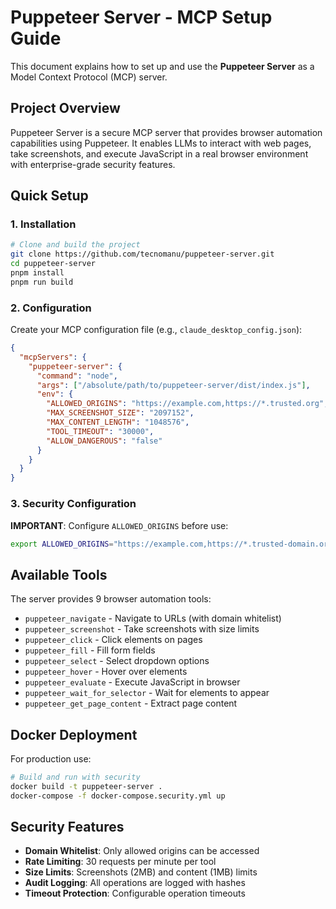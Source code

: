 # Puppeteer Server - MCP Setup Guide

This document explains how to set up and use the **Puppeteer Server** as a Model Context Protocol (MCP) server.

## Project Overview

Puppeteer Server is a secure MCP server that provides browser automation capabilities using Puppeteer. It enables LLMs to interact with web pages, take screenshots, and execute JavaScript in a real browser environment with enterprise-grade security features.

## Quick Setup

### 1. Installation

```bash
# Clone and build the project
git clone https://github.com/tecnomanu/puppeteer-server.git
cd puppeteer-server
pnpm install
pnpm run build
```

### 2. Configuration

Create your MCP configuration file (e.g., `claude_desktop_config.json`):

```json
{
  "mcpServers": {
    "puppeteer-server": {
      "command": "node",
      "args": ["/absolute/path/to/puppeteer-server/dist/index.js"],
      "env": {
        "ALLOWED_ORIGINS": "https://example.com,https://*.trusted.org",
        "MAX_SCREENSHOT_SIZE": "2097152",
        "MAX_CONTENT_LENGTH": "1048576",
        "TOOL_TIMEOUT": "30000",
        "ALLOW_DANGEROUS": "false"
      }
    }
  }
}
```

### 3. Security Configuration

**IMPORTANT**: Configure `ALLOWED_ORIGINS` before use:

```bash
export ALLOWED_ORIGINS="https://example.com,https://*.trusted-domain.org"
```

## Available Tools

The server provides 9 browser automation tools:

- `puppeteer_navigate` - Navigate to URLs (with domain whitelist)
- `puppeteer_screenshot` - Take screenshots with size limits
- `puppeteer_click` - Click elements on pages
- `puppeteer_fill` - Fill form fields
- `puppeteer_select` - Select dropdown options
- `puppeteer_hover` - Hover over elements
- `puppeteer_evaluate` - Execute JavaScript in browser
- `puppeteer_wait_for_selector` - Wait for elements to appear
- `puppeteer_get_page_content` - Extract page content

## Docker Deployment

For production use:

```bash
# Build and run with security
docker build -t puppeteer-server .
docker-compose -f docker-compose.security.yml up
```

## Security Features

- **Domain Whitelist**: Only allowed origins can be accessed
- **Rate Limiting**: 30 requests per minute per tool
- **Size Limits**: Screenshots (2MB) and content (1MB) limits
- **Audit Logging**: All operations are logged with hashes
- **Timeout Protection**: Configurable operation timeouts

